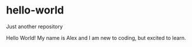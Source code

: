 # hello-world
Just another repository

Hello World! My name is Alex and I am new to coding, but excited to learn.
